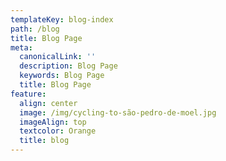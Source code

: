 ```yaml
---
templateKey: blog-index
path: /blog
title: Blog Page
meta:
  canonicalLink: ''
  description: Blog Page
  keywords: Blog Page
  title: Blog Page
feature:
  align: center
  image: /img/cycling-to-são-pedro-de-moel.jpg
  imageAlign: top
  textcolor: Orange
  title: blog
---
```

#
